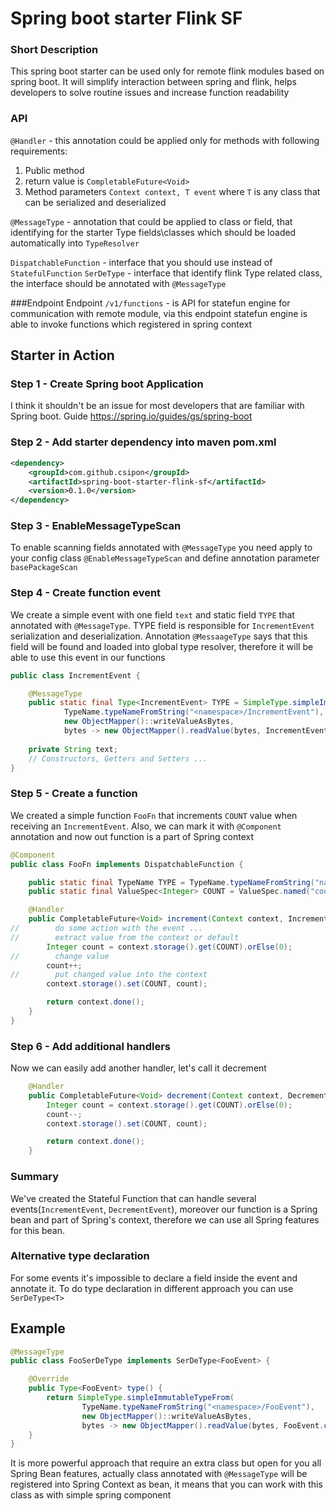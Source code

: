 # Spring boot starter Flink SF

### Short Description

This spring boot starter can be used only for remote flink modules based on spring boot. 
It will simplify interaction between spring and flink, helps developers to solve routine issues 
and increase function readability

### API

`@Handler` - this annotation could be applied only for methods with following requirements:
1. Public method
2. return value is `CompletableFuture<Void>`
3. Method parameters `Context context, T event` where `T` is any class that can be serialized and deserialized

`@MessageType` - annotation that could be applied to class or field, that identifying for the starter Type fields\classes 
which should be loaded automatically into `TypeResolver`

`DispatchableFunction` - interface that you should use instead of `StatefulFunction`
`SerDeType` - interface that identify flink Type related class, the interface should be annotated with `@MessageType`

###Endpoint
Endpoint `/v1/functions` - is API for statefun engine for communication with remote module, via this endpoint 
statefun engine is able to invoke functions which registered in spring context

## Starter in Action

### Step 1 - Create Spring boot Application
I think it shouldn't be an issue for most developers that are familiar with Spring boot.
Guide https://spring.io/guides/gs/spring-boot

### Step 2 - Add starter dependency into maven pom.xml

```xml
<dependency>
    <groupId>com.github.csipon</groupId>
    <artifactId>spring-boot-starter-flink-sf</artifactId>
    <version>0.1.0</version>
</dependency>
```
### Step 3 - EnableMessageTypeScan
To enable scanning fields annotated with `@MessageType` you need apply to your config class `@EnableMessageTypeScan` and
define annotation parameter `basePackageScan`

### Step 4 - Create function event
We create a simple event with one field `text` and static field `TYPE` that annotated with `@MessageType`.
TYPE field is responsible for `IncrementEvent` serialization and deserialization. Annotation `@MessaageType` 
says that this field will be found and loaded into global type resolver, therefore it will be 
able to use this event in our functions
```java
public class IncrementEvent {

    @MessageType
    public static final Type<IncrementEvent> TYPE = SimpleType.simpleImmutableTypeFrom(
            TypeName.typeNameFromString("<namespace>/IncrementEvent"),
            new ObjectMapper()::writeValueAsBytes,
            bytes -> new ObjectMapper().readValue(bytes, IncrementEvent.class));
    
    private String text;
    // Constructors, Getters and Setters ...
}
```

### Step 5 - Create a function

We created a simple function `FooFn` that increments `COUNT` value when receiving an `IncrementEvent`.
Also, we can mark it with `@Component` annotation and now out function is a part of Spring context

```java
@Component
public class FooFn implements DispatchableFunction {

    public static final TypeName TYPE = TypeName.typeNameFromString("namespace/foo");
    public static final ValueSpec<Integer> COUNT = ValueSpec.named("count").withIntType();

    @Handler
    public CompletableFuture<Void> increment(Context context, IncrementEvent event) {
//        do some action with the event ...
//        extract value from the context or default
        Integer count = context.storage().get(COUNT).orElse(0);
//        change value
        count++;
//        put changed value into the context
        context.storage().set(COUNT, count);

        return context.done();
    }
}
```

### Step 6 - Add additional handlers

Now we can easily add another handler, let's call it decrement

```java
    @Handler
    public CompletableFuture<Void> decrement(Context context, DecrementEvent event) {
        Integer count = context.storage().get(COUNT).orElse(0);
        count--;
        context.storage().set(COUNT, count);

        return context.done();
    }
```

### Summary 

We've created the Stateful Function that can handle several events(`IncrementEvent`, `DecrementEvent`), moreover 
our function is a Spring bean and part of Spring's context, therefore we can use all Spring features for this bean.

### Alternative type declaration
For some events it's impossible to declare a field inside the event and annotate it. To do type declaration in 
different approach you can use `SerDeType<T>`
## Example
```java
@MessageType
public class FooSerDeType implements SerDeType<FooEvent> {

    @Override
    public Type<FooEvent> type() {
        return SimpleType.simpleImmutableTypeFrom(
                TypeName.typeNameFromString("<namespace>/FooEvent"),
                new ObjectMapper()::writeValueAsBytes,
                bytes -> new ObjectMapper().readValue(bytes, FooEvent.class));
    }
}
```

It is more powerful approach that require an extra class but open for you all Spring Bean features, actually class
annotated with `@MessageType` will be registered into Spring Context as bean, it means that you can work with this class
as with simple spring component